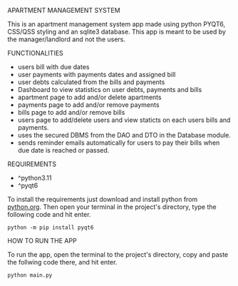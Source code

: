 APARTMENT MANAGEMENT SYSTEM

This is an apartment management system app made using python PYQT6, CSS/QSS styling and an sqlite3 database. This app is meant to be used by the manager/landlord and not the users.


FUNCTIONALITIES

- users bill with due dates
- user payments with payments dates and assigned bill
- user debts calculated from the bills and payments
- Dashboard to view statistics on user debts, payments and bills
- apartment page to add and/or delete apartments
- payments page to add and/or remove payments
- bills page to add and/or remove bills
- users page to add/delete users and view staticts on each users bills and payments.
- uses the secured DBMS from the DAO and DTO in the Database module.
- sends reminder emails automatically for users to pay their bills when due date is reached or passed.

REQUIREMENTS

- ^python3.11
- ^pyqt6

To install the requirements just download and install python from [python.org](https://www.python.org/downloads/). Then open your terminal in the project's directory, type the following code and hit enter.

```plaintext
python -m pip install pyqt6
```

HOW TO RUN THE APP

To run the app, open the terminal to the project's directory, copy and paste the follwing code there, and hit enter.

```plaintext
python main.py
```

